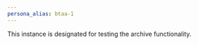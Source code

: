 ```yaml
---
persona_alias: btaa-1
---
```

<Mandate>
This instance is designated for testing the archive functionality.
</Mandate>